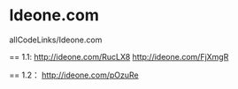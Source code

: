 Ideone.com
==========

allCodeLinks/Ideone.com

==
1.1: 
http://ideone.com/RucLX8
http://ideone.com/FjXmgR

==
1.2：
http://ideone.com/pOzuRe
